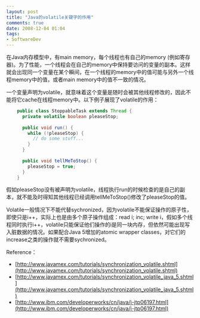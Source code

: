 ```yaml
---
layout: post
title: "Java的volatile关键字的作用"
comments: true
date: 2008-12-04 01:04
tags:
- SoftwareDev
---
```

在Java内存模型中，有main memory，每个线程也有自己的memory (例如寄存器)。为了性能，一个线程会在自己的memory中保持要访问的变量的副本。这样就会出现同一个变量在某个瞬间，在一个线程的memory中的值可能与另外一个线程memory中的值，或者main memory中的值不一致的情况。

一个变量声明为volatile，就意味着这个变量是随时会被其他线程修改的，因此不能将它cache在线程memory中。以下例子展现了volatile的作用：

``` java    
    public class StoppableTask extends Thread {  
      private volatile boolean pleaseStop;  
      
      public void run() {  
        while (!pleaseStop) {  
          // do some stuff...  
        }  
      }  
      
      public void tellMeToStop() {  
        pleaseStop = true;  
      }  
    }
```

假如pleaseStop没有被声明为volatile，线程执行run的时候检查的是自己的副本，就不能及时得知其他线程已经调用tellMeToStop()修改了pleaseStop的值。

Volatile一般情况下不能代替sychronized，因为volatile不能保证操作的原子性，即使只是i++，实际上也是由多个原子操作组成：read i; inc; write i，假如多个线程同时执行i++，volatile只能保证他们操作的i是同一块内存，但依然可能出现写入脏数据的情况。如果配合Java 5增加的atomic wrapper classes，对它们的increase之类的操作就不需要sychronized。

Reference：

- [http://www.javamex.com/tutorials/synchronization_volatile.shtml](http://www.javamex.com/tutorials/synchronization_volatile.shtml)
- [http://www.javamex.com/tutorials/synchronization_volatile_java_5.shtml](http://www.javamex.com/tutorials/synchronization_volatile_java_5.shtml)
- [http://www.ibm.com/developerworks/cn/java/j-jtp06197.html](http://www.ibm.com/developerworks/cn/java/j-jtp06197.html)
